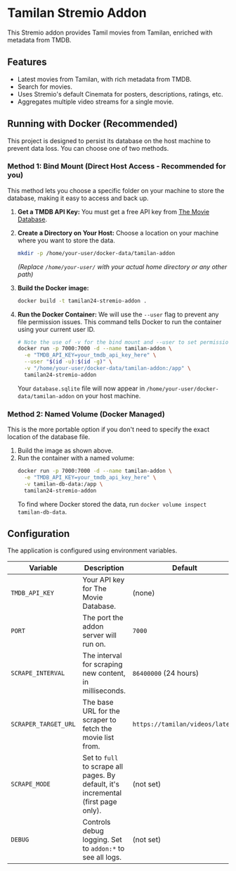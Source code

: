 # Tamilan Stremio Addon

This Stremio addon provides Tamil movies from Tamilan, enriched with metadata from TMDB.

## Features

- Latest movies from Tamilan, with rich metadata from TMDB.
- Search for movies.
- Uses Stremio's default Cinemata for posters, descriptions, ratings, etc.
- Aggregates multiple video streams for a single movie.

## Running with Docker (Recommended)

This project is designed to persist its database on the host machine to prevent data loss. You can choose one of two methods.

### Method 1: Bind Mount (Direct Host Access - Recommended for you)

This method lets you choose a specific folder on your machine to store the database, making it easy to access and back up.

1.  **Get a TMDB API Key:** You must get a free API key from [The Movie Database](https://www.themoviedb.org/signup).

2.  **Create a Directory on Your Host:**
    Choose a location on your machine where you want to store the data.
    ```bash
    mkdir -p /home/your-user/docker-data/tamilan-addon
    ```
    *(Replace `/home/your-user/` with your actual home directory or any other path)*

3.  **Build the Docker image:**
    ```bash
    docker build -t tamilan24-stremio-addon .
    ```

4.  **Run the Docker Container:**
    We will use the `--user` flag to prevent any file permission issues. This command tells Docker to run the container using your current user ID.

    ```bash
    # Note the use of -v for the bind mount and --user to set permissions
    docker run -p 7000:7000 -d --name tamilan-addon \
      -e "TMDB_API_KEY=your_tmdb_api_key_here" \
      --user "$(id -u):$(id -g)" \
      -v "/home/your-user/docker-data/tamilan-addon:/app" \
      tamilan24-stremio-addon
    ```
    Your `database.sqlite` file will now appear in `/home/your-user/docker-data/tamilan-addon` on your host machine.

### Method 2: Named Volume (Docker Managed)

This is the more portable option if you don't need to specify the exact location of the database file.

1.  Build the image as shown above.
2.  Run the container with a named volume:
    ```bash
    docker run -p 7000:7000 -d --name tamilan-addon \
      -e "TMDB_API_KEY=your_tmdb_api_key_here" \
      -v tamilan-db-data:/app \
      tamilan24-stremio-addon
    ```
    To find where Docker stored the data, run `docker volume inspect tamilan-db-data`.

## Configuration

The application is configured using environment variables.

| Variable             | Description                                                                    | Default                                | Required |
| -------------------- | ------------------------------------------------------------------------------ | -------------------------------------- | -------- |
| `TMDB_API_KEY`       | Your API key for The Movie Database.                                           | (none)                                 | **Yes**  |
| `PORT`               | The port the addon server will run on.                                         | `7000`                                 | No       |
| `SCRAPE_INTERVAL`    | The interval for scraping new content, in milliseconds.                        | `86400000` (24 hours)                  | No       |
| `SCRAPER_TARGET_URL` | The base URL for the scraper to fetch the movie list from.                     | `https://tamilan/videos/latest`  | No       |
| `SCRAPE_MODE`        | Set to `full` to scrape all pages. By default, it's incremental (first page only). | (not set)                              | No       |
| `DEBUG`              | Controls debug logging. Set to `addon:*` to see all logs.                      | (not set)                              | No       |
